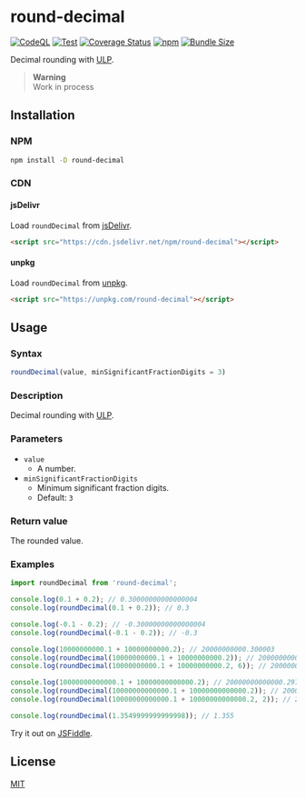 # round-decimal

[![CodeQL](https://github.com/nick-lai/round-decimal/actions/workflows/codeql.yml/badge.svg)](https://github.com/nick-lai/round-decimal/actions/workflows/codeql.yml)
[![Test](https://github.com/nick-lai/round-decimal/actions/workflows/test.yml/badge.svg)](https://github.com/nick-lai/round-decimal/actions/workflows/test.yml)
[![Coverage Status](https://coveralls.io/repos/github/nick-lai/round-decimal/badge.svg?branch=main)](https://coveralls.io/github/nick-lai/round-decimal?branch=main)
[![npm](https://img.shields.io/npm/v/round-decimal)](https://www.npmjs.com/package/round-decimal)
[![Bundle Size](https://img.shields.io/bundlephobia/minzip/round-decimal)](https://bundlephobia.com/package/round-decimal)

Decimal rounding with [ULP](https://w.wiki/5xCp).

> **Warning**  
> Work in process

## Installation

### NPM

```bash
npm install -D round-decimal
```

### CDN

#### jsDelivr

Load `roundDecimal` from [jsDelivr](https://www.jsdelivr.com/package/npm/round-decimal).

```html
<script src="https://cdn.jsdelivr.net/npm/round-decimal"></script>
```

#### unpkg

Load `roundDecimal` from [unpkg](https://unpkg.com/round-decimal/dist/).

```html
<script src="https://unpkg.com/round-decimal"></script>
```

## Usage

### Syntax

```javascript
roundDecimal(value, minSignificantFractionDigits = 3)
```

### Description

Decimal rounding with [ULP](https://w.wiki/5xCp).

### Parameters

- `value`
  - A number.
- `minSignificantFractionDigits`
  - Minimum significant fraction digits.
  - Default: `3`

### Return value

The rounded value.

### Examples

```javascript
import roundDecimal from 'round-decimal';

console.log(0.1 + 0.2); // 0.30000000000000004
console.log(roundDecimal(0.1 + 0.2)); // 0.3

console.log(-0.1 - 0.2); // -0.30000000000000004
console.log(roundDecimal(-0.1 - 0.2)); // -0.3

console.log(10000000000.1 + 10000000000.2); // 20000000000.300003
console.log(roundDecimal(10000000000.1 + 10000000000.2)); // 20000000000.3
console.log(roundDecimal(10000000000.1 + 10000000000.2, 6)); // 20000000000.300003

console.log(10000000000000.1 + 10000000000000.2); // 20000000000000.297
console.log(roundDecimal(10000000000000.1 + 10000000000000.2)); // 20000000000000.297
console.log(roundDecimal(10000000000000.1 + 10000000000000.2, 2)); // 20000000000000.3

console.log(roundDecimal(1.3549999999999998)); // 1.355
```

Try it out on [JSFiddle](https://jsfiddle.net/nick_lai/h09dfL5o/).

## License

[MIT](https://github.com/nick-lai/round-decimal/blob/main/LICENSE)
